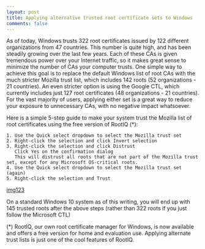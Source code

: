 ```yaml
---
layout: post
title: Applying alternative trusted root certificate sets to Windows
comments: false
---
```


As of today, Windows trusts 322 root certificates issued by 122 different organizations from 47 countries. This number is quite high, and has been steadily growing over the last few years. Each of these CAs is given tremendous power over your Internet traffic, so it makes great sense to minimize the number of CAs your computer trusts. One simple way to achieve this goal is to replace the default Windows list of root CAs with the much stricter Mozilla trust list, which includes 142 roots (52 organizations - 21 countries). An even stricter option is using the Google CTL, which currently includes just 127 root certificates (48 organizations - 21 countries). For the vast majority of users, applying either set is a great way to reduce your exposure to unnecessary CAs, with no negative impact whatsoever.

Here is a simple 5-step guide to make your system trust the Mozilla list of root certificates using the free version of RootIQ (*):

    1. Use the Quick select dropdown to select the Mozilla trust set
    2. Right-click the selection and click Invert selection
    3. Right-click the selection and click Distrust
       Click Yes on the confirmation dialog
       This will distrust all roots that are not part of the Mozilla trust set, except for any Microsoft OS-critical roots.
    4. Use the Quick select dropdown to select the Mozilla trust set (again)
    5. Right-click the selection and Trust

[img123](https://nsa40.casimages.com/img/2020/10/17/201017023914436079.png)

On a standard Windows 10 system as of this writing, you will end up with 145 trusted roots after the above steps (rather than 322 roots if you just follow the Microsoft CTL) 

(*) RootIQ, our own root certificate manager for Windows, is now available and offers a free version for home and evaluation use. Applying alternate trust lists is just one of the cool features of RootIQ.
